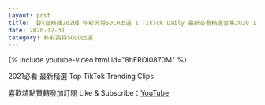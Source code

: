 ```yaml
---
layout: post
title: 【抖音熱搜2020】朴彩英将SOLO出道 1 TikTok Daily 最新必看精選合集2020 12 31
date: 2020-12-31
category: 朴彩英将SOLO出道
---
```


{% include youtube-video.html id="8hFROI0870M" %}

2021必看 最新精選 Top TikTok Trending Clips

喜歡請點贊轉發加訂閱 Like & Subscribe：[YouTube](https://www.youtube.com/channel/UCAoR7VcanIPd04uEq_GIylA/videos)

